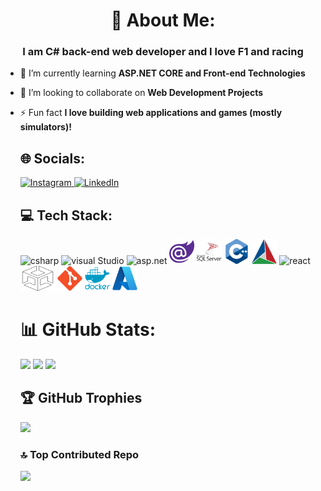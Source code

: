 <h1 align="center">💫 About Me:</h1>
  <h3 align="center">I am C# back-end web developer and I love F1 and racing</h3>
  
- 🌱 I’m currently learning **ASP.NET CORE and Front-end Technologies**

- 👯 I’m looking to collaborate on **Web Development Projects**

- ⚡ Fun fact **I love building web applications and games (mostly simulators)!**
  
  <section>
      <h2>🌐 Socials:</h2>
      <a href="https://instagram.com/_stoyan.peev.520_" target="_blank" rel="noreferrer">
          <img src="https://raw.githubusercontent.com/maurodesouza/profile-readme-generator/master/src/assets/icons/social/instagram/default.svg" height="40"alt="Instagram"/>
      </a>
      <a href="https://linkedin.com/in/stoyan-peev-7777bb285" target="_blank" rel="noreferrer">
          <img src="https://upload.wikimedia.org/wikipedia/commons/thumb/8/81/LinkedIn_icon.svg/72px-LinkedIn_icon.svg.png?20210220164014" alt="LinkedIn" width="40" height="40"/>
      </a>
  </section>
  <h2>💻 Tech Stack:</h2>
  <div>
    <img src="https://cdn.jsdelivr.net/gh/devicons/devicon/icons/csharp/csharp-original.svg" alt="csharp" width="40" height="40"/>
    <img src="https://upload.wikimedia.org/wikipedia/commons/thumb/2/2c/Visual_Studio_Icon_2022.svg/1024px-Visual_Studio_Icon_2022.svg.png" alt="visual Studio" height="40" width="40">
    <img src="https://encrypted-tbn0.gstatic.com/images?q=tbn:ANd9GcTM-te3cOf127nhnfo3CACQzL-0rQlZlOawhruY3O7VD2AH77Yk1ynU7UHW_YfEcW84fmc&usqp=CAU" alt="asp.net" height="40" width="40">
    <img src="https://github.com/devicons/devicon/blob/master/icons/blazor/blazor-original.svg" alt="asp.net" height="40" width="40">
    <picture>
      <source media="(prefers-color-scheme: dark)" srcset="https://github.com/devicons/devicon/blob/v2.16.0/icons/microsoftsqlserver/microsoftsqlserver-original.svg">
      <source media="(prefers-color-scheme: light)" srcset="https://github.com/devicons/devicon/blob/v2.16.0/icons/microsoftsqlserver/microsoftsqlserver-plain.svg">
      <img src="https://github.com/devicons/devicon/blob/master/icons/microsoftsqlserver/microsoftsqlserver-original-wordmark.svg" alt="sql managment studio" width="40" height="40"/>
    </picture>
    <img src="https://github.com/devicons/devicon/blob/master/icons/cplusplus/cplusplus-original.svg" alt="csharp" width="40" height="40"/>
    <img src="https://github.com/devicons/devicon/blob/master/icons/cmake/cmake-original.svg" alt="csharp" width="40" height="40"/>
    <img src="https://cdn.jsdelivr.net/gh/devicons/devicon/icons/react/react-original.svg" height="40" alt="react"  />
    <picture>
      <source media="(prefers-color-scheme: dark)" srcset="https://logos-world.net/wp-content/uploads/2021/11/Unity-New-Logo.png">
      <source media="(prefers-color-scheme: light)" srcset="https://github.com/devicons/devicon/blob/master/icons/unity/unity-original.svg">
      <img alt="Theme-based icon" src="https://github.com/devicons/devicon/blob/master/icons/unity/unity-line.svg" width="55" height="40">
    </picture>
    <img src="https://github.com/devicons/devicon/blob/master/icons/git/git-original.svg" alt="blender" width="40" height="40"/>
    <img src="https://github.com/devicons/devicon/blob/master/icons/docker/docker-plain-wordmark.svg" alt="blender" width="40" height="40"/>
    <img src="https://github.com/devicons/devicon/blob/master/icons/azure/azure-original.svg" alt="blender" width="40" height="40"/>
  </div>

  # 📊 GitHub Stats:
  ![](https://github-readme-stats.vercel.app/api?username=sspeev&theme=dark&hide_border=true&include_all_commits=false&count_private=false)
  ![](https://github-readme-streak-stats.herokuapp.com/?user=sspeev&theme=dark&hide_border=true)
  ![](https://github-readme-stats.vercel.app/api/top-langs/?username=sspeev&theme=dark&hide_border=true&include_all_commits=false&count_private=false&layout=compact)

  ## 🏆 GitHub Trophies
  ![](https://github-profile-trophy.vercel.app/?username=sspeev&theme=dark&no-frame=true&no-bg=true&margin-w=4)

  ### 🔝 Top Contributed Repo
  ![](https://github-contributor-stats.vercel.app/api?username=sspeev&limit=5&theme=dark&combine_all_yearly_contributions=true)
